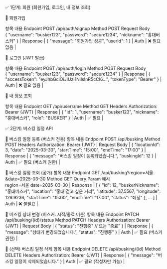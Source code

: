 ✅ 1단계: 회원 (회원가입, 로그인, 내 정보 조회)

📌 회원가입

항목	내용
Endpoint	POST /api/auth/signup
Method	POST
Request Body	
{
  "username": "busker123",
  "password": "secure1234",
  "nickname": "홍대버스커"
}
| Response |
{
  "message": "회원가입 성공",
  "userId": 1
}
| Auth | ❌ 필요 없음 |

📌 로그인 (JWT 발급)

항목	내용
Endpoint	POST /api/auth/login
Method	POST
Request Body	
{
  "username": "busker123",
  "password": "secure1234"
}
| Response |
{
  "accessToken": "eyJhbGciOiJIUzI1NiIsInR5cCI6...",
  "tokenType": "Bearer"
}
| Auth | ❌ 필요 없음 |

📌 내 정보 조회

항목	내용
Endpoint	GET /api/users/me
Method	GET
Headers	
Authorization: Bearer {JWT}
| Response |
{
  "id": 1,
  "username": "busker123",
  "nickname": "홍대버스커",
  "role": "BUSKER"
}
| Auth | ✅ 필요 |

✅ 2단계: 버스킹 일정 API

📌 버스킹 일정 등록 (버스커 전용)
항목	내용
Endpoint	POST /api/busking
Method	POST
Headers	
Authorization: Bearer {JWT}
| Request Body |
{
  "locationId": 3,
  "date": "2025-03-30",
  "startTime": "15:00",
  "endTime": "17:00"
}
| Response |
{
  "message": "버스킹 일정이 등록되었습니다.",
  "buskingId": 12
}
| Auth | ✅ 필요 (버스커 권한) |

📌 버스킹 일정 조회 (공개)
항목	내용
Endpoint	GET /api/busking?region=서울&date=2025-03-30
Method	GET
Query Param 예시	
region=서울
date=2025-03-30
| Response |
[
  {
    "id": 12,
    "buskerNickname": "홍대버스커",
    "location": "홍대 걷고 싶은 거리",
    "latitude": 37.5567,
    "longitude": 126.9236,
    "startTime": "15:00",
    "endTime": "17:00",
    "status": "예정"
  },
  ...
]
| Auth | ❌ 불필요 |

📌 버스킹 상태 변경 (버스커: 시작/종료 버튼)
항목	내용
Endpoint	PATCH /api/busking/{id}/status
Method	PATCH
Headers	
Authorization: Bearer {JWT}
| Request Body |
{
  "status": "진행중"  // 또는 "종료"
}
| Response |
{
  "message": "상태가 변경되었습니다.",
  "status": "진행중"
}
| Auth | ✅ 필요 (버스커 권한) |

📌 (선택) 버스킹 일정 삭제
항목	내용
Endpoint	DELETE /api/busking/{id}
Method	DELETE
Headers	
Authorization: Bearer {JWT}
| Response |
{
  "message": "버스킹 일정이 삭제되었습니다."
}
| Auth | ✅ 필요 (작성자만 가능) |

